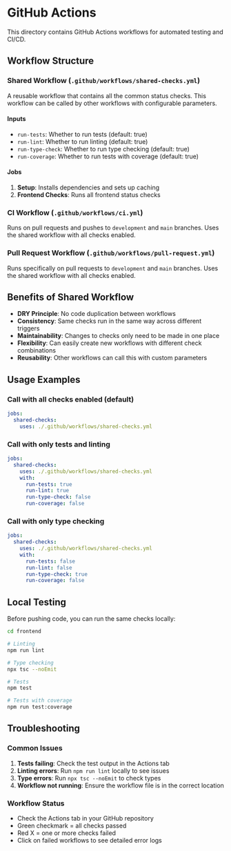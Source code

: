 # GitHub Actions

This directory contains GitHub Actions workflows for automated testing and CI/CD.

## Workflow Structure

### Shared Workflow (`.github/workflows/shared-checks.yml`)

A reusable workflow that contains all the common status checks. This workflow can be called by other workflows with configurable parameters.

#### Inputs

- `run-tests`: Whether to run tests (default: true)
- `run-lint`: Whether to run linting (default: true)
- `run-type-check`: Whether to run type checking (default: true)
- `run-coverage`: Whether to run tests with coverage (default: true)

#### Jobs

1. **Setup**: Installs dependencies and sets up caching
2. **Frontend Checks**: Runs all frontend status checks

### CI Workflow (`.github/workflows/ci.yml`)

Runs on pull requests and pushes to `development` and `main` branches. Uses the shared workflow with all checks enabled.

### Pull Request Workflow (`.github/workflows/pull-request.yml`)

Runs specifically on pull requests to `development` and `main` branches. Uses the shared workflow with all checks enabled.

## Benefits of Shared Workflow

- **DRY Principle**: No code duplication between workflows
- **Consistency**: Same checks run in the same way across different triggers
- **Maintainability**: Changes to checks only need to be made in one place
- **Flexibility**: Can easily create new workflows with different check combinations
- **Reusability**: Other workflows can call this with custom parameters

## Usage Examples

### Call with all checks enabled (default)

```yaml
jobs:
  shared-checks:
    uses: ./.github/workflows/shared-checks.yml
```

### Call with only tests and linting

```yaml
jobs:
  shared-checks:
    uses: ./.github/workflows/shared-checks.yml
    with:
      run-tests: true
      run-lint: true
      run-type-check: false
      run-coverage: false
```

### Call with only type checking

```yaml
jobs:
  shared-checks:
    uses: ./.github/workflows/shared-checks.yml
    with:
      run-tests: false
      run-lint: false
      run-type-check: true
      run-coverage: false
```

## Local Testing

Before pushing code, you can run the same checks locally:

```bash
cd frontend

# Linting
npm run lint

# Type checking
npx tsc --noEmit

# Tests
npm test

# Tests with coverage
npm run test:coverage
```

## Troubleshooting

### Common Issues

1. **Tests failing**: Check the test output in the Actions tab
2. **Linting errors**: Run `npm run lint` locally to see issues
3. **Type errors**: Run `npx tsc --noEmit` to check types
4. **Workflow not running**: Ensure the workflow file is in the correct location

### Workflow Status

- Check the Actions tab in your GitHub repository
- Green checkmark = all checks passed
- Red X = one or more checks failed
- Click on failed workflows to see detailed error logs
